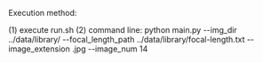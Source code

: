 Execution method:

(1) execute run.sh
(2) command line: python main.py --img_dir ../data/library/ --focal_length_path ../data/library/focal-length.txt --image_extension .jpg --image_num 14
